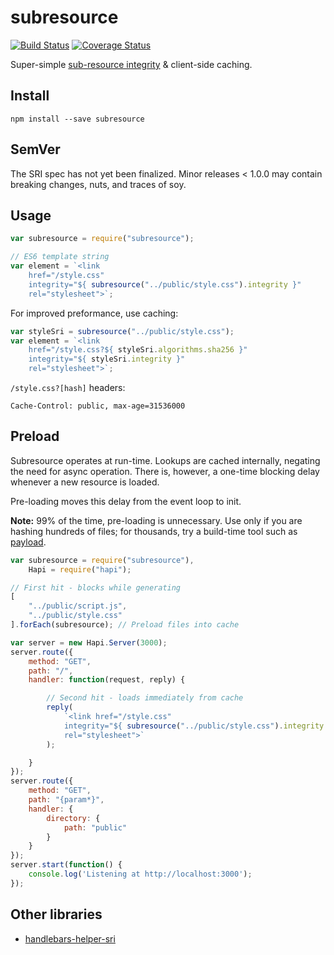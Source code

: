 # subresource

[![Build Status](https://travis-ci.org/neftaly/npm-subresource.svg?branch=master)](https://travis-ci.org/neftaly/npm-subresource) [![Coverage Status](https://coveralls.io/repos/neftaly/npm-subresource/badge.svg?branch=master)](https://coveralls.io/r/neftaly/npm-subresource?branch=master)

Super-simple [sub-resource integrity](https://srihash.org/) & client-side caching.


Install
-------
```shell
npm install --save subresource
```

SemVer
------
The SRI spec has not yet been finalized. Minor releases < 1.0.0 may contain breaking changes, nuts, and traces of soy.

Usage
-----
```js
var subresource = require("subresource");

// ES6 template string
var element = `<link
    href="/style.css"
    integrity="${ subresource("../public/style.css").integrity }"
    rel="stylesheet">`;
```

For improved preformance, use caching:
```js
var styleSri = subresource("../public/style.css");
var element = `<link
    href="/style.css?${ styleSri.algorithms.sha256 }"
    integrity="${ styleSri.integrity }"
    rel="stylesheet">`; 
```

`/style.css?[hash]` headers:
```
Cache-Control: public, max-age=31536000
```

Preload
-------
Subresource operates at run-time.
Lookups are cached internally, negating the need for async operation.
There is, however, a one-time blocking delay whenever a new resource is loaded.

Pre-loading moves this delay from the event loop to init.

**Note:** 99% of the time, pre-loading is unnecessary. Use only if you are hashing hundreds of files; for thousands, try a build-time tool such as [payload](https://github.com/neftaly/payload).

```js
var subresource = require("subresource"),
    Hapi = require("hapi");

// First hit - blocks while generating
[
    "../public/script.js",
    "../public/style.css"
].forEach(subresource); // Preload files into cache

var server = new Hapi.Server(3000);
server.route({
    method: "GET",
    path: "/",
    handler: function(request, reply) {

        // Second hit - loads immediately from cache
        reply(
            `<link href="/style.css"
            integrity="${ subresource("../public/style.css").integrity }"
            rel="stylesheet">`
        );

    }
});
server.route({
    method: "GET",
    path: "{param*}",
    handler: {
        directory: {
            path: "public"
        }
    }
});
server.start(function() {
    console.log('Listening at http://localhost:3000');
});
```

Other libraries
---------------
 * [handlebars-helper-sri](https://github.com/neftaly/handlebars-helper-sri)
